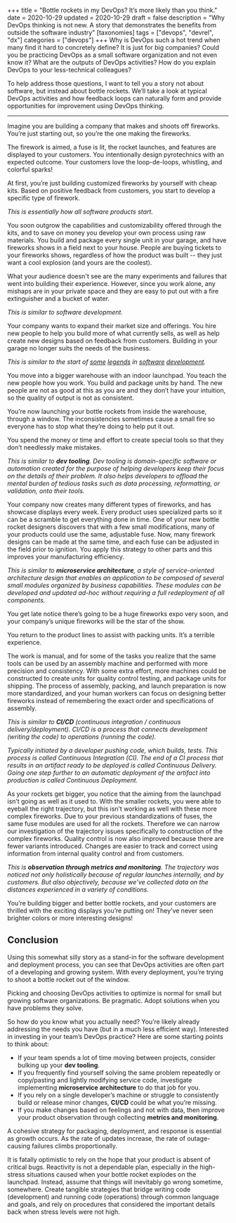 +++
title = "Bottle rockets in my DevOps? It’s more likely than you think."
date = 2020-10-29
updated = 2020-10-29
draft = false 
description = "Why DevOps thinking is not new. A story that demonstrates the benefits from outside the software industry"
[taxonomies]
tags = ["devops", "devrel", "dx"]
categories = ["devops"]
+++
Why is DevOps such a hot trend when many find it hard to concretely define? It is just for big companies? Could you be practicing DevOps as a small software organization and not even know it? What are the outputs of DevOps activities? How do you explain DevOps to your less-technical colleagues?

To help address those questions, I want to tell you a story not about software, but instead about bottle rockets. We’ll take a look at typical DevOps activities and how feedback loops can naturally form and provide opportunities for improvement using DevOps thinking.

---

Imagine you are building a company that makes and shoots off fireworks. You’re just starting out, so you’re the one making the fireworks.

The firework is aimed, a fuse is lit, the rocket launches, and features are displayed to your customers. You intentionally design pyrotechnics with an expected outcome. Your customers love the loop-de-loops, whistling, and colorful sparks!

At first, you’re just building customized fireworks by yourself with cheap kits. Based on positive feedback from customers, you start to develop a specific type of firework. 

_This is essentially how all software products start._

You soon outgrow the capabilities and customizability offered through the kits, and to save on money you develop your own process using raw materials. You build and package every single unit in your garage, and have fireworks shows in a field next to your house. People are buying tickets to your fireworks shows, regardless of how the product was built -- they just want a cool explosion (and yours are the coolest). 

What your audience doesn't see are the many experiments and failures that went into building their experience. However, since you work alone, any mishaps are in your private space and they are easy to put out with a fire extinguisher and a bucket of water.

_This is similar to software development._

Your company wants to expand their market size and offerings. You hire new people to help you build more of what currently sells, as well as help create new designs based on feedback from customers. Building in your garage no longer suits the needs of the business. 

_This is similar to the start of [some](https://www.geekwire.com/2014/amazon-20-years-garage-startup-global-powerhouse/) [legends](https://news.microsoft.com/announcement/microsoft-is-born/) in [software](https://en.wikipedia.org/wiki/HP_Garage) [development](https://mashable.com/2013/09/27/google-garage-anniversary/)._

You move into a bigger warehouse with an indoor launchpad. You teach the new people how you work. You build and package units by hand. The new people are not as good at this as you are and they don’t have your intuition, so the quality of output is not as consistent. 

You’re now launching your bottle rockets from inside the warehouse, through a window. The inconsistencies sometimes cause a small fire so everyone has to stop what they’re doing to help put it out.

You spend the money or time and effort to create special tools so that they don’t needlessly make mistakes.

_This is similar to **dev tooling**. Dev tooling is domain-specific software or automation created for the purpose of helping developers keep their focus on the details of their problem. It also helps developers to offload the mental burden of tedious tasks such as data processing, reformatting, or validation, onto their tools._

Your company now creates many different types of fireworks, and has showcase displays every week. Every product uses specialized parts so it can be a scramble to get everything done in time. One of your new bottle rocket designers discovers that with a few small modifications, many of your products could use the same, adjustable fuse. Now, many firework designs can be made at the same time, and each fuse can be adjusted in the field prior to ignition. You apply this strategy to other parts and this improves your manufacturing efficiency.

_This is similar to **microservice architecture**, a style of service-oriented architecture design that enables an application to be composed of several small modules organized by business capabilities. These modules can be developed and updated ad-hoc without requiring a full redeployment of all components._

You get late notice there’s going to be a huge fireworks expo very soon, and your company’s unique fireworks will be the star of the show. 

You return to the product lines to assist with packing units. It’s a terrible experience. 

The work is manual, and for some of the tasks you realize that the same tools can be used by an assembly machine and performed with more precision and consistency. With some extra effort, more machines could be constructed to create units for quality control testing, and package units for shipping. The process of assembly, packing, and launch preparation is now more standardized, and your human workers can focus on designing better fireworks instead of remembering the exact order and specifications of assembly.

_This is similar to **CI/CD** (continuous integration / continuous delivery/deployment). CI/CD is a process that connects development (writing the code) to operations (running the code)._

_Typically initiated by a developer pushing code, which builds, tests. This process is called Continuous Integration (CI). The end of a CI process that results in an artifact ready to be deployed is called Continuous Delivery. Going one step further to an automatic deployment of the artifact into production is called Continuous Deployment._

As your rockets get bigger, you notice that the aiming from the launchpad isn’t going as well as it used to. With the smaller rockets, you were able to eyeball the right trajectory, but this isn’t working as well with these more complex fireworks. Due to your previous standardizations of fuses, the same fuse modules are used for all the rockets. Therefore we can narrow our investigation of the trajectory issues specifically to construction of the complex fireworks. Quality control is now also improved because there are fewer variants introduced. Changes are easier to track and correct using information from internal quality control and from customers.

_This is **observation through metrics and monitoring**. The trajectory was noticed not only holistically because of regular launches internally, and by customers. But also objectively, because we’ve collected data on the distances experienced in a variety of conditions._

You’re building bigger and better bottle rockets, and your customers are thrilled with the exciting displays you’re putting on! They’ve never seen brighter colors or more interesting designs!


## Conclusion

Using this somewhat silly story as a stand-in for the software development and deployment process, you can see that DevOps activities are often part of a developing and growing system. With every deployment, you’re trying to shoot a bottle rocket out of the window. 

Picking and choosing DevOps activities to optimize is normal for small but growing software organizations. Be pragmatic. Adopt solutions when you have problems they solve. 

So how do you know what you actually need? You’re likely already addressing the needs you have (but in a much less efficient way). Interested in investing in your team’s DevOps practice? Here are some starting points to think about:



*   If your team spends a lot of time moving between projects, consider bulking up your **dev tooling**.
*   If you frequently find yourself solving the same problem repeatedly or copy/pasting and lightly modifying service code, investigate implementing **microservice architecture** to do that job for you.
*   If you rely on a single developer’s machine or struggle to consistently build or release minor changes, **CI/CD** could be what you’re missing.
*   If you make changes based on feelings and not with data, then improve your product observation through collecting **metrics and monitoring**.

A cohesive strategy for packaging, deployment, and response is essential as growth occurs. As the rate of updates increase, the rate of outage-causing failures climbs proportionally. 

It is fatally optimistic to rely on the hope that your product is absent of critical bugs. Reactivity is not a dependable plan, especially in the high-stress situations caused when your bottle rocket explodes on the launchpad. Instead, assume that things will inevitably go wrong sometime, somewhere. Create tangible strategies that bridge writing code (development) and running code (operations) through common language and goals, and rely on procedures that considered the important details back when stress levels were not high. 